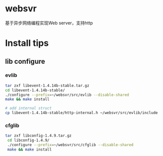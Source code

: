 websvr
======
基于异步网络编程实现Web server，支持http

# Install tips

## lib configure

### evlib
```bash
tar zxf libevent-1.4.14b-stable.tar.gz
cd libevent-1.4.14b-stable/
./configure --prefix=~/websvr/src/evlib --disable-shared
make && make install

# add internal struct
cp libevent-1.4.14b-stable/http-internal.h ~/websvr/src/evlib/include
```

### cfglib
```bash
tar zxf libconfig-1.4.9.tar.gz
 cd libconfig-1.4.9/
 ./configure --prefix=~/websvr/src/cfglib --disable-shared
 make && make install
```
